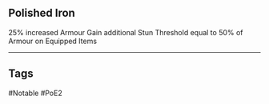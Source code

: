 ## Polished Iron
25% increased Armour
Gain additional Stun Threshold equal to 50% of Armour on Equipped Items

---
## Tags
#Notable
#PoE2
